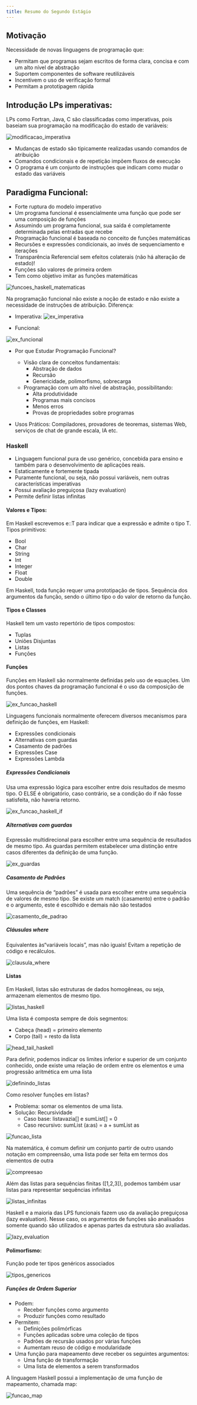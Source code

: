 ```yaml
---
title: Resumo do Segundo Estágio
---
```


## Motivação
Necessidade de novas linguagens de programação que:

- Permitam que programas sejam escritos de forma clara, concisa e com um alto nível de abstração
- Suportem componentes de software reutilizáveis
- Incentivem o uso de verificação formal
- Permitam a prototipagem rápida

## Introdução LPs imperativas:

LPs como Fortran, Java, C são classificadas como imperativas, pois baseiam sua programação na modificação do estado de variáveis:

![modificacao_imperativa](https://i.imgur.com/ILpPKvF.png)

- Mudanças de estado são tipicamente realizadas usando comandos de atribuição
- Comandos condicionais e de repetição impõem fluxos de execução 
- O programa é um conjunto de instruções que indicam como mudar o estado das variáveis

## Paradigma Funcional:
- Forte ruptura do modelo imperativo
- Um programa funcional é essencialmente uma função que pode ser uma composição de funções
- Assumindo um programa funcional, sua saída é completamente determinada pelas entradas que recebe
- Programação funcional é baseada no conceito de funções matemáticas
- Recursões e expressões condicionais, ao invés de sequenciamento e iterações
- Transparência Referencial sem efeitos colaterais (não há alteração de estado)!
- Funções são valores de primeira ordem
- Tem como objetivo imitar as funções matemáticas

![funcoes_haskell_matematicas](https://i.imgur.com/Wws1gEY.png)

Na programação funcional não existe a noção de estado e não existe a necessidade de instruções de atribuição. Diferença:
- Imperativa:
![ex_imperativa](https://i.imgur.com/0SMkJ8l.png)

- Funcional:

![ex_funcional](https://i.imgur.com/t5gjbNV.png)

- Por que Estudar Programação Funcional?
	* Visão clara de conceitos fundamentais:
		* Abstração de dados
		* Recursão
		* Genericidade, polimorfismo, sobrecarga
	* Programação com um alto nível de abstração, possibilitando:
		* Alta produtividade
		* Programas mais concisos
		* Menos erros
		* Provas de propriedades sobre programas

- Usos Práticos: Compiladores, provadores de teoremas, sistemas Web, serviços de chat de grande escala, IA etc.

### Haskell
- Linguagem funcional pura de uso genérico, concebida para ensino e também para o	desenvolvimento de aplicações reais.
- Estaticamente e fortemente tipada
- Puramente funcional, ou seja, não possui variáveis, nem outras características imperativas
- Possui avaliação preguiçosa (lazy evaluation)
- Permite definir listas infinitas

#### Valores e Tipos:
Em Haskell escrevemos e::T para indicar que a expressão e admite o tipo T. Tipos primitivos:
- Bool
- Char
- String
- Int
- Integer
- Float
- Double

Em Haskell, toda função requer uma prototipação de tipos. Sequência dos argumentos da função, sendo o último tipo o do valor de retorno da função.

#### Tipos e Classes
Haskell tem um vasto repertório de tipos compostos:
- Tuplas
- Uniões Disjuntas
- Listas
- Funções

#### Funções
Funções em Haskell são normalmente definidas pelo uso de equações. Um dos pontos chaves da programação funcional é o uso da composição de funções.

![ex_funcao_haskell](https://i.imgur.com/ty9S9El.png)

Linguagens funcionais normalmente oferecem diversos mecanismos para definição de funções, em Haskell:
- Expressões condicionais
- Alternativas com guardas
- Casamento de padrões
- Expressões Case
- Expressões Lambda

##### Expressões Condicionais
Usa uma expressão lógica para escolher entre dois resultados de mesmo tipo. O ELSE é obrigatório, caso contrário, se a condição do if não fosse satisfeita, não haveria retorno.

![ex_funcao_haskell_if](https://i.imgur.com/gt7fiTM.png)

##### Alternativas com guardas
Expressão multidirecional para escolher entre uma sequência de resultados de mesmo tipo. As guardas permitem estabelecer uma distinção entre casos diferentes da definição de uma função.

![ex_guardas](https://i.imgur.com/Fb9YOAZ.png)

##### Casamento de Padrões
Uma sequência de “padrões” é usada para escolher entre uma sequência de valores de mesmo tipo. Se existe um match (casamento) entre o padrão e o argumento, este é escolhido e demais não são testados

![casamento_de_padrao](https://i.imgur.com/9XotoFb.png)

##### Cláusulas where
Equivalentes às“variáveis locais”, mas não iguais! Evitam a repetição de código e recálculos.

![clausula_where](https://i.imgur.com/lfZfXiw.png)

#### Listas
Em Haskell, listas são estruturas de dados homogêneas, ou seja, armazenam elementos de mesmo tipo.

![listas_haskell](https://i.imgur.com/8eYepq1.png)

Uma lista é composta sempre de dois segmentos:

- Cabeça (head) = primeiro elemento
- Corpo (tail) = resto da lista

![head_tail_haskell](https://i.imgur.com/EJukRMK.png)

Para definir, podemos indicar os limites inferior e superior de um conjunto conhecido, onde existe uma relação de ordem entre os elementos e uma progressão aritmética em uma lista

![definindo_listas](https://i.imgur.com/ROroXlB.png)

Como resolver funções em listas?
- Problema: somar os elementos de uma lista.
- Solução: Recursividade
	* Caso base: listavazia[] e sumList[] = 0 
	* Caso recursivo: sumList (a:as) = a + sumList as

![funcao_lista](https://i.imgur.com/zXNo1sK.png)

Na matemática, é comum definir um conjunto partir de outro usando notação em compreensão, uma lista pode ser feita em termos dos elementos de outra

![compreesao](https://i.imgur.com/rzMFyi8.png)

Além das listas para sequências finitas ([1,2,3]), podemos também usar listas para representar sequências infinitas

![listas_infinitas](https://i.imgur.com/sGoBVdC.png)

Haskell e a maioria das LPS funcionais fazem uso da avaliação preguiçosa (lazy evaluation). Nesse caso, os argumentos de funções são analisados somente quando são utilizados e apenas partes da estrutura são avaliadas.

![lazy_evaluation](https://i.imgur.com/as0dSK5.png)

#### Polimorfismo:
Função pode ter tipos genéricos associados

![tipos_genericos](https://i.imgur.com/EefvY3m.png)

##### Funções de Ordem Superior
- Podem:
	* Receber funções como argumento
	* Produzir funções como resultado
- Permitem:
	* Definições polimórficas
	* Funções aplicadas sobre uma coleção de tipos
	* Padrões de recursão usados por várias funções
	* Aumentam reuso de código e	modularidade
- Uma função para mapeamento deve receber os seguintes argumentos:
	* Uma função de transformação 
	* Uma lista de elementos a serem transformados

A linguagem Haskell possui a implementação de uma função de mapeamento, chamada map:

![funcao_map](https://i.imgur.com/lIbPICN.png)
